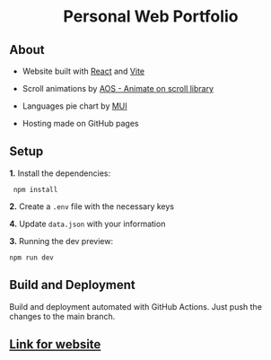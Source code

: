 <h1 align="center">Personal Web Portfolio</h1>

## About

- Website built with <a href="https://react.dev/">React</a> and <a href="https://vitejs.dev/">Vite</a>

- Scroll animations by <a href="https://github.com/michalsnik/aos/tree/v2">AOS - Animate on scroll library</a>

- Languages pie chart by <a href="https://mui.com/x/react-charts/">MUI</a>

- Hosting made on GitHub pages

## Setup

**1.** Install the dependencies:
 ```shel
  npm install
 ```

**2.** Create a `.env` file with the necessary keys

**4.** Update `data.json` with your information

**3.** Running the dev preview:
```shell
npm run dev
```

## Build and Deployment

Build and deployment automated with GitHub Actions. Just push the changes to the main branch.

## [Link for website](https://duarte0903.github.io/portfolio/)
